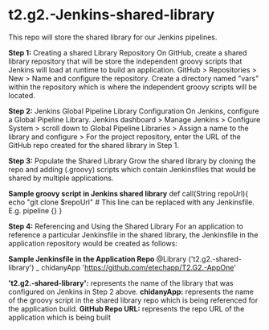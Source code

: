 # t2.g2.-Jenkins-shared-library
This repo will store the shared library for our Jenkins pipelines.

**Step 1:** Creating a shared Library Repository
On GitHub, create a shared library repository that will be store the independent groovy scripts that Jenkins will load at runtime to build an application. GitHub > Repositories > New > Name and configure the repository. Create a directory named "vars" within the repository which is where the independent groovy scripts will be located.

**Step 2:** Jenkins Global Pipeline Library Configuration
On Jenkins, configure a Global Pipeline Library. Jenkins dashboard > Manage Jenkins > Configure System > scroll down to Global Pipeline Libraries > Assign a name to the library and configure > For the project repository, enter the URL of the GitHub repo created for the shared library in Step 1.

**Step 3:** Populate the Shared Library
Grow the shared library by cloning the repo and adding (.groovy) scripts which contain Jenkinsfiles that would be shared by multiple applications. 

**Sample groovy script in Jenkins shared library**
def call(String repoUrl){
  echo "git clone $repoUrl"     # This line can be replaced with any Jenkinsfile. E.g. pipeline {}
 }

**Step 4:** Referencing and Using the Shared Library
For an application to reference a particular Jenkinsfile in the shared library, the Jenkinsfile in the application repository would be created as follows:

**Sample Jenkinsfile in the Application Repo**
@Library ('t2.g2.-shared-library') _
chidanyApp 'https://github.com/etechapp/T2.G2.-AppOne'

**'t2.g2.-shared-library':** represents the name of the library that was configured on Jenkins in Step 2 above.
**chidanyApp:** represents the name of the groovy script in the shared library repo which is being referenced for the application build.
**GitHub Repo URL:** represents the repo URL of the application which is being built

